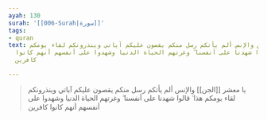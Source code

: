 ```yaml
---
ayah: 130
surah: '[[006-Surah|سورة]]'
tags:
- quran
text: يا معشر الجن والإنس ألم يأتكم رسل منكم يقصون عليكم آياتي وينذرونكم لقاء يومكم
  هذا ۚ قالوا شهدنا على أنفسنا ۖ وغرتهم الحياة الدنيا وشهدوا على أنفسهم أنهم كانوا
  كافرين

---
```

> يا معشر [[الجن]] والإنس ألم يأتكم رسل منكم يقصون عليكم آياتي وينذرونكم لقاء يومكم هذا ۚ قالوا شهدنا على أنفسنا ۖ وغرتهم الحياة الدنيا وشهدوا على أنفسهم أنهم كانوا كافرين
